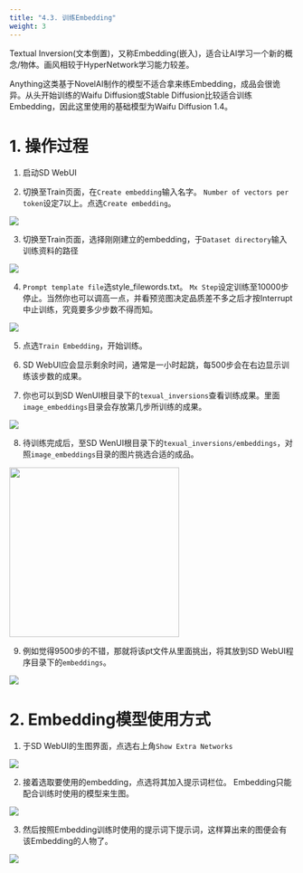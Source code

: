 ```yaml
---
title: "4.3. 训练Embedding"
weight: 3
---
```


Textual Inversion(文本倒置)，又称Embedding(嵌入)，适合让AI学习一个新的概念/物体。画风相较于HyperNetwork学习能力较差。

Anything这类基于NovelAI制作的模型不适合拿来练Embedding，成品会很诡异。从头开始训练的Waifu Diffusion或Stable Diffusion比较适合训练Embedding，因此这里使用的基础模型为Waifu Diffusion 1.4。


# 1. 操作过程

1. 启动SD WebUI

2. 切换至Train页面，在`Create embedding`输入名字。 `Number of vectors per token`设定7以上。点选`Create embedding`。

![](../../../images/AJGhKGD.avif)

3. 切换至Train页面，选择刚刚建立的embedding，于`Dataset directory`输入训练资料的路径

![](../../../images/L72fSWj.avif)

4. `Prompt template file`选style_filewords.txt。 `Mx Step`设定训练至10000步停止。当然你也可以调高一点，并看预览图决定品质差不多之后才按Interrupt中止训练，究竟要多少步数不得而知。

![](../../../images/acSmZHm.avif)

5. 点选`Train Embedding`，开始训练。

6. SD WebUI应会显示剩余时间，通常是一小时起跳，每500步会在右边显示训练该步数的成果。

7. 你也可以到SD WenUI根目录下的`texual_inversions`查看训练成果。里面`image_embeddings`目录会存放第几步所训练的成果。

![](../../../images/IZZLOD1.avif)

8. 待训练完成后，至SD WenUI根目录下的`texual_inversions/embeddings`，对照`image_embeddings`目录的图片挑选合适的成品。

<img src=../../../images/7mBAcYm.avif width=300>

9. 例如觉得9500步的不错，那就将该pt文件从里面挑出，将其放到SD WebUI程序目录下的`embeddings`。

![](../../../images/ts3gqY7.avif)


# 2. Embedding模型使用方式

1. 于SD WebUI的生图界面，点选右上角`Show Extra Networks`

![](../../../images/wgXGW1a.avif)

2. 接着选取要使用的embedding，点选将其加入提示词栏位。 Embedding只能配合训练时使用的模型来生图。

![](../../../images/vRqzVQp.avif)

3. 然后按照Embedding训练时使用的提示词下提示词，这样算出来的图便会有该Embedding的人物了。

![](../../../images/4Vch9zC.avif)
